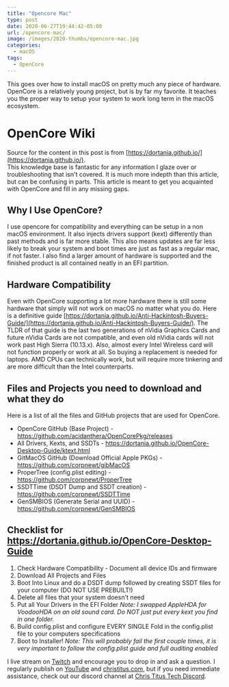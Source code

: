 ```yaml
---
title: "Opencore Mac"
type: post
date: 2020-06-27T19:44:42-05:00
url: /opencore-mac/
image: /images/2020-thumbs/opencore-mac.jpg
categories:
  - macOS 
tags:
  - OpenCore
---
```

This goes over how to install macOS on pretty much any piece of hardware.<!--more--> OpenCore is a relatively young project, but is by far my favorite. It teaches you the proper way to setup your system to work long term in the macOS ecosystem.

# OpenCore Wiki
Source for the content in this post is from [https://dortania.github.io/](https://dortania.github.io/).  
This knowledge base is fantastic for any information I glaze over or troubleshooting that isn't covered. It is much more indepth than this article, but can be confusing in parts. This article is meant to get you acquainted with OpenCore and fill in any missing gaps. 

## Why I Use OpenCore?
I use opencore for compatibility and everything can be setup in a non macOS environment. It also injects drivers support (kext) differently than past methods and is far more stable.
This also means updates are far less likely to break your system and boot times are just as fast as a regular mac, if not faster. 
I also find a larger amount of hardware is supported and the finished product is all contained neatly in an EFI partition.

## Hardware Compatibility
Even with OpenCore supporting a lot more hardware there is still some hardware that simply will not work on macOS no matter what you do. Here is a definitive guide [https://dortania.github.io/Anti-Hackintosh-Buyers-Guide/](https://dortania.github.io/Anti-Hackintosh-Buyers-Guide/).
The TLDR of that guide is the last two generations of nVidia Graphics Cards and future nVidia Cards are not compatible, and even old nVidia cards will not work past High Sierra (10.13.x). Also, almost every Intel Wireless card will not function properly or work at all. So buying a replacement is needed for laptops. 
AMD CPUs can technically work, but will require more tinkering and are more difficult than the Intel counterparts. 

## Files and Projects you need to download and what they do
Here is a list of all the files and GitHub projects that are used for OpenCore.

  - OpenCore GitHub (Base Project) - https://github.com/acidanthera/OpenCorePkg/releases
  - All Drivers, Kexts, and SSDTs - https://dortania.github.io/OpenCore-Desktop-Guide/ktext.html
  - GitMacOS GitHub (Download Official Apple PKGs) - https://github.com/corpnewt/gibMacOS
  - ProperTree (config.plist editing) - https://github.com/corpnewt/ProperTree
  - SSDTTime (DSDT Dump and SSDT creation) - https://github.com/corpnewt/SSDTTime
  - GenSMBIOS (Generate Serial and UUID) - https://github.com/corpnewt/GenSMBIOS

## Checklist for https://dortania.github.io/OpenCore-Desktop-Guide
1. Check Hardware Compatibility - Document all device IDs and firmware
2. Download All Projects and Files
3. Boot Into Linux and do a DSDT dump followed by creating SSDT files for your computer (DO NOT USE PREBUILT!)
4. Delete all files that your system doesn't need
5. Put all Your Drivers in the EFI Folder *Note: I swapped AppleHDA for VoodooHDA on an old sound card. Do NOT just put every kext you find in one folder.*
6. Build config.plist and configure EVERY SINGLE Fold in the config.plist file to your computers specifications
7. Boot to Installer! *Note: This will probably fail the first couple times, it is very important to follow the config.plist guide and full auditing enabled*

I live stream on [Twitch][1] and encourage you to drop in and ask a question. I regularly publish on [YouTube][2] and [christitus.com][3], but if you need immediate assistance, check out our discord channel at [Chris Titus Tech Discord][4].

 [1]: https://twitch.tv/christitustech
 [2]: https://www.youtube.com/c/ChrisTitusTech
 [3]: https://www.christitus.com/
 [4]: https://www.christitus.com/discord
